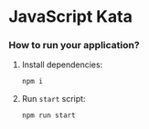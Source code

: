 # JavaScript Kata
### How to run your application?

1. Install dependencies:
   ```bash
   npm i
   ```

2. Run `start` script:
   ```bash
   npm run start
   ```